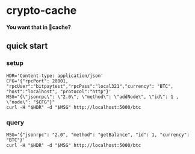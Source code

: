# crypto-cache

**You want that in :money_with_wings:cache?**

##  quick start
### setup
    HDR='Content-type: application/json'
    CFG='{"rpcPort": 20001, "rpcUser":"bitpaytest","rpcPass":"local321","currency": "BTC", "host":"localhost", "protocol":"http"}'
    MSG="{\"jsonrpc\": \"2.0\", \"method\": \"addNode\", \"id\": 1 , \"node\": "$CFG"}"
    curl -H "$HDR" -d "$MSG" http://localhost:5000/btc

### query

    MSG='{"jsonrpc": "2.0", "method": "getBalance", "id": 1, "currency": "BTC"}'
    curl -H "$HDR" -d "$MSG" http://localhost:5000/btc



